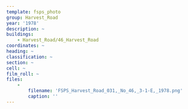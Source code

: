 ```yaml
---
template: fsps_photo
group: Harvest_Road
year: '1978'
description: ~
buildings:
    - Harvest_Road/46_Harvest_Road
coordinates: ~
heading: ~
classification: ~
section: ~
cell: ~
film_roll: ~
files:
    -
        filename: 'FSPS_Harvest_Road_031,_No_46,_3-1-E,_1978.png'
        caption: ''
---
```

